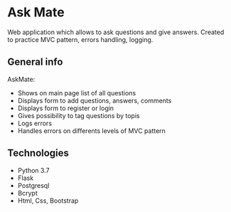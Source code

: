 # Ask Mate
Web application which allows to ask questions and give answers. Created to practice MVC pattern, errors handling, logging. 

## General info
AskMate:
* Shows on main page list of all questions
* Displays form to add questions, answers, comments
* Displays form to register or login
* Gives possibility to tag questions by topis
* Logs errors
* Handles errors on differents levels of MVC pattern

## Technologies
* Python 3.7
* Flask
* Postgresql
* Bcrypt
* Html, Css, Bootstrap


